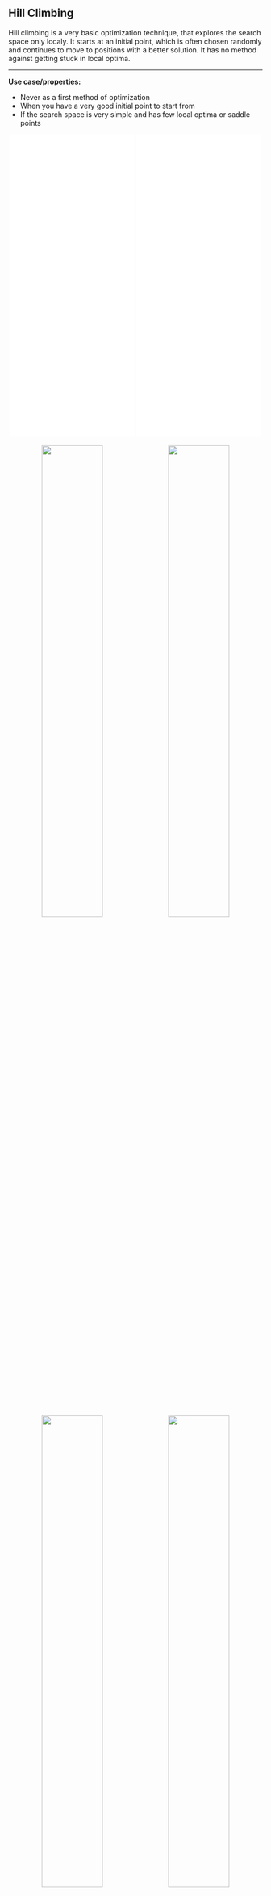 ## Hill Climbing

Hill climbing is a very basic optimization technique, that explores the search space only localy. It starts at an initial point, which is often chosen randomly and continues to move to positions with a better solution. It has no method against getting stuck in local optima.

---

**Use case/properties:**
- Never as a first method of optimization
- When you have a very good initial point to start from
- If the search space is very simple and has few local optima or saddle points


<p align="center">
<embed src="./plots/search_paths/Bayesian.pdf" width= 49% height="600"/>
<embed src="./plots/search_paths/Bayesian.pdf" width= 49% height="600"/>
</p>

<p align="center">
<img src="./plots/search_paths/Bayesian.pdf" width= 49%/>
<img src="./plots/search_paths/Bayesian.pdf" width= 49%/>
</p>

<p align="center">
<img src="./plots/search_paths/HillClimbing [('epsilon', 0.1)].svg" width= 49%/>
<img src="./plots/search_paths/HillClimbing [('epsilon', 0.03)].svg" width= 49%/>
</p>


## Stochastic Hill Climbing
Stochastic hill climbing extends the normal hill climbing by a simple method against getting stuck in local optima. It has a parameter you can set, that determines the probability to accept worse solutions as a next position.

---

**Use case/properties:**
- Never as a first method of optimization
- When you have a very good initial point to start from

<p align="center">
<img src="./plots/search_paths/StochasticHillClimbing [('p_down', 0.5)].svg" width= 49%/>
<img src="./plots/search_paths/StochasticHillClimbing [('p_down', 0.8)].svg" width= 49%/>
</p>


## Tabu Search

Tabu search is a metaheuristic method, that explores new positions like hill climbing but memorizes previous positions and avoids those. This helps finding new trajectories through the search space.

---

**Use case/properties:**
- When you have a good initial point to start from

<p align="center">
<img src="./plots/search_paths/TabuSearch [('tabu_memory', 3)].svg" width= 49%/>
<img src="./plots/search_paths/TabuSearch [('tabu_memory', 10)].svg" width= 49%/>
</p>
